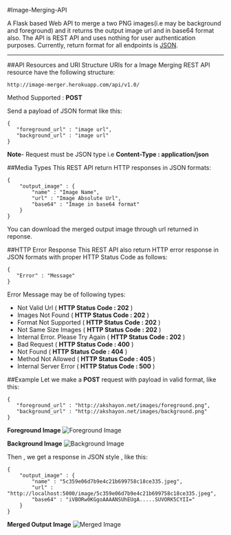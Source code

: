 #Image-Merging-API

A Flask based Web API to merge a two PNG images(i.e may be background and foreground) and it returns the output image url and in base64 format also.
The API is REST API and uses nothing for user authentication purposes. Currently, return format for all endpoints is [JSON](http://json.org/ "JSON").

***

##API Resources and URI Structure
URIs for a Image Merging REST API resource have the following structure:

    http://image-merger.herokuapp.com/api/v1.0/
Method Supported : **POST**

Send a payload of JSON format like this:

    {
       "foreground_url" : "image url",
       "background_url" : "image url"
    }

**Note**- Request must be JSON type i.e **Content-Type : application/json**

##Media Types
This REST API return HTTP responses in JSON formats:

    {
        "output_image" : {
            "name" : "Image Name",
            "url" : "Image Absolute Url",
            "base64" : "Image in base64 format"
        }
    }

You can download the merged output image through url returned in reponse.

##HTTP Error Response
This REST API also return HTTP error response in JSON formats with proper HTTP Status Code as follows:

    {
       "Error" : "Message"
    }

Error Message may be of following types:

   *  Not Valid Url ( __HTTP Status Code : 202__ )
   *  Images Not Found ( __HTTP Status Code : 202__ )
   *  Format Not Supported ( __HTTP Status Code : 202__ )
   *  Not Same Size Images ( __HTTP Status Code : 202__ )
   *  Internal Error. Please Try Again ( __HTTP Status Code : 202__ )
   *  Bad Request ( __HTTP Status Code : 400__ )
   *  Not Found ( __HTTP Status Code : 404__ )
   *  Method Not Allowed ( __HTTP Status Code : 405__ )
   *  Internal Server Error ( __HTTP Status Code : 500__ )

##Example
Let we make a **POST** request with payload in valid format, like this:

    {
       "foreground_url" : "http://akshayon.net/images/foreground.png",
       "background_url" : "http://akshayon.net/images/background.png"
    }

**Foreground Image**
![Foreground Image](http://akshayon.net/images/foreground.png "Foreground Image")

**Background Image**
![Background Image](http://akshayon.net/images/background.png "Background Image")

Then , we get a response in JSON style , like this:

    {
        "output_image" : {
            "name" : "5c359e06d7b9e4c21b699758c18ce335.jpeg",
            "url" : "http://localhost:5000/image/5c359e06d7b9e4c21b699758c18ce335.jpeg",
            "base64" : "iVBORw0KGgoAAAANSUhEUgA.....SUVORK5CYII="
        }
    }

**Merged Output Image**
![Merged Image](http://akshayon.net/images/merged.jpeg "Merged Image")



